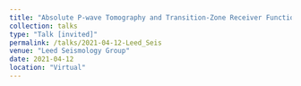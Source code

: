 ```yaml
---
title: "Absolute P-wave Tomography and Transition-Zone Receiver Functions Reveals Deep Mantle Contributions to African Volcanism"
collection: talks
type: "Talk [invited]"
permalink: /talks/2021-04-12-Leed_Seis
venue: "Leed Seismology Group"
date: 2021-04-12
location: "Virtual"
---
```

